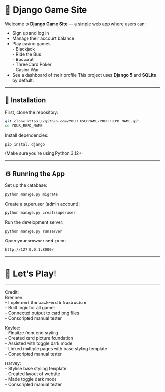 # 🎩 Django Game Site

Welcome to **Django Game Site** — a simple web app where users can:

- Sign up and log in
- Manage their account balance
- Play casino games  
        - Blackjack  
        - Ride the Bus  
        - Baccarat  
        - Three Card Poker  
        - Casino War  
- See a dashboard of their profile
This project uses **Django 5** and **SQLite** by default.

---

## 🚀 Installation

First, clone the repository:

```bash
git clone https://github.com/YOUR_USERNAME/YOUR_REPO_NAME.git
cd YOUR_REPO_NAME
```

Install dependencies:

```bash
pip install django
```

(Make sure you're using Python 3.12+)

---

## ⚙️ Running the App

Set up the database:

```bash
python manage.py migrate
```

Create a superuser (admin account):

```bash
python manage.py createsuperuser
```

Run the development server:

```bash
python manage.py runserver
```

Open your browser and go to:

```
http://127.0.0.1:8000/
```

---

# 🎯 Let's Play!

---


Credit:  
Brennen:  
        - Implement the back-end infrastructure    
        - Built logic for all games  
        - Connected output to card png files  
        - Conscripted manual tester  
        
Kaylee:  
        - Finalize front end styling  
        - Created card picture foundation  
        - Assisted with toggle dark mode  
        - Linked multiple pages with base styling template  
        - Conscripted manual tester  
        
Harvey:  
        - Stylise base styling template  
        - Created layout of website  
        - Made toggle dark mode  
        - Conscripted manual tester  
